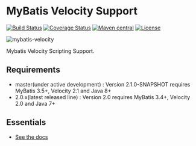 MyBatis Velocity Support
========================

[![Build Status](https://travis-ci.org/mybatis/velocity-scripting.svg?branch=master)](https://travis-ci.org/mybatis/velocity-scripting)
[![Coverage Status](https://coveralls.io/repos/mybatis/velocity-scripting/badge.svg?branch=master&service=github)](https://coveralls.io/github/mybatis/velocity-scripting?branch=master)
[![Maven central](https://maven-badges.herokuapp.com/maven-central/org.mybatis.scripting/mybatis-velocity/badge.svg)](https://maven-badges.herokuapp.com/maven-central/org.mybatis.scripting/mybatis-velocity)
[![License](http://img.shields.io/:license-apache-brightgreen.svg)](http://www.apache.org/licenses/LICENSE-2.0.html)

![mybatis-velocity](http://mybatis.github.io/images/mybatis-logo.png)

Mybatis Velocity Scripting Support.

Requirements
----------

* master(under active development) : Version 2.1.0-SNAPSHOT requires MyBatis 3.5+, Velocity 2.1 and Java 8+
* 2.0.x(latest released line) : Version 2.0 requires MyBatis 3.4+, Velocity 2.0 and Java 7+

Essentials
----------

* [See the docs](http://mybatis.github.io/velocity-scripting/)
